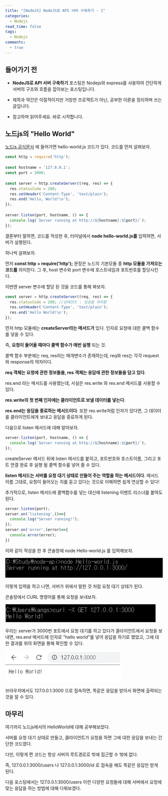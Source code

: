```yaml
---
title: "[NodeJS] NodeJS로 API 서버 구축하기 - 1"
categories:
  - Nodejs
read_time: false
tags:
  - Nodejs
comments:
  - true
---
```


## 들어가기 전

* __NodeJS로 API 서버 구축하기__ 포스팅은 Nodejs와 express를 사용하여 간단하게 서버의 구조와 흐름을 잡아보는 포스팅입니다.

* 제목과 약간은 이질적이지만 거창한 프로젝트가 아닌, 공부한 이론을 정리하며 쓰는 글입니다.

* 참고하며 읽어주세요. 바로 시작합니다.

## 노드js의 "Hello World"

[노드js 공식문서](https://nodejs.org/dist/latest-v12.x/docs/api/synopsis.html) 에 들어가면 hello-world.js 코드가 있다. 코드를 먼저 살펴보자.

```javascript
const http = require('http');

const hostname = '127.0.0.1';
const port = 3000;

const server = http.createServer((req, res) => {
  res.statusCode = 200;
  res.setHeader('Content-Type', 'text/plain');
  res.end('Hello, World!\n');
});

server.listen(port, hostname, () => {
  console.log(`Server running at http://${hostname}:${port}/`);
});
```

결론부터 말하면, 코드를 작성한 후, 터미널에서 __node hello-world.js를__ 입력하면, 서버가 실행된다.

하나씩 살펴보자.

먼저 __const http = require('http');__ 문장은 노드의 기본모듈 중 __http 모듈을 가져오는 코드를__ 의미한다.
그 후, host 변수와 port 변수에 호스트네임과 포트번호를 할당시킨다.

이번엔 server 변수에 할당 된 것을 코드를 통해 봐보자.

```javascript
const server = http.createServer((req, res) => { 
  res.statusCode = 200; //상태코드 : 성공을 의미함
  res.setHeader('Content-Type', 'text/plain'); 
  res.end('Hello World!\n');
});
```

먼저 http 모듈에는 __createServer라는 메서드가__ 있다. 인자로 요청에 대한 콜백 함수를 넣을 수 있다.

즉, __요청이 들어올 때마다 콜백 함수가 매번 실행__ 되는 것.

콜백 함수 부분에는 req, res라는 매개변수가 존재하는데, req와 res는 각각 request와 response의 약자이다.

__req 객체는 요청에 관한 정보들을, res 객체는 응답에 관한 정보들을 담고 있다__.

res.end 라는 메서드를 사용했는데, 사실은 res.write 와 res.end 메서드를 사용할 수 있다.

__res.write의 첫 번째 인자에는 클라이언트로 보낼 데이터를 넣는다__.

__res.end는 응답을 종료하는 메서드이다__. 또한 res.write처럼 인자가 있다면, 그 데이터를 클라이언트에게 보내고 응답을 종료하게 된다.

다음으로 listen 메서드에 대해 알아보자.

```javascript
server.listen(port, hostname, () => {
  console.log(`Server running at http://${hostname}:${port}/`);
});
```

createServer 메서드 뒤에 listen 메서드를 붙히고, 포트번호와 호스트이름, 그리고 포트 연결 완료 후 실행 될 콜백 함수를 넣어 줄 수 있다.

__listen 메서드는 서버를 요청 대기 상태로 만들어 주는 역할을 하는 메서드이다__. 메서드 이름 그대로, 요청이 들어오는 지를 듣고 있다는 것으로 이해하면 쉽게 연상할 수 있다!

추가적으로, listen 메서드에 콜백함수를 넣는 대신에 listening 이벤트 리스너를 붙여도 된다.

```javascript
server.listen(port);
server.on('listening',()=>{
  console.log("Server running!");
});
server.on('error',(error)=>{
  console.error(error);
})
```

이와 같이 작성을 한 후 콘솔창에 node Hello-world.js 를 입력해보자.

![](/assets/img/Nodejs/20191217_1.png)

이렇게 입력을 하고 나면, 서버가 위에서 말한 것 처럼 요청 대기 상태가 된다.

콘솔창에서 CURL 명령어를 통해 요청을 보내보자.

![](/assets/img/Nodejs/20191217_2.png)

우리는 server가 3000번 포트에서 요청 대기를 하고 있다가 클라이언트에서 요청을 보내면, res.end 메서드에 인자로 "hello world"를 넣어 응답을 하기로 했었고, 그에 대한 결과를 위의 화면을 통해 확인할 수 있다.

![](/assets/img/Nodejs/20191217_3.png)

브라우저에서도 127.0.0.1:3000 으로 접속하면, 똑같은 응답을 받아서 화면에 출력되는 것을 알 수 있다.

## 마무리

여기까지 노드js에서의 HelloWorld에 대해 공부해보았다.

서버를 요청 대기 상태로 만들고, 클라이언트가 요청을 하면 그에 대한 응답을 보내는 간단한 코드였다.

다만, 이렇게 짠 코드는 항상 서버의 루트경로로 밖에 접근할 수 밖에 없다.

즉, 127.0.0.1:3000/users 나 127.0.0.1:3000/id 로 접속을 해도 똑같은 응답만 받게 된다.

다음 포스팅에서는 127.0.0.1:3000/users 이런 다양한 요청들에 대해 서버에서 요청에 맞는 응답을 하는 방법에 대해 다뤄보겠다.






